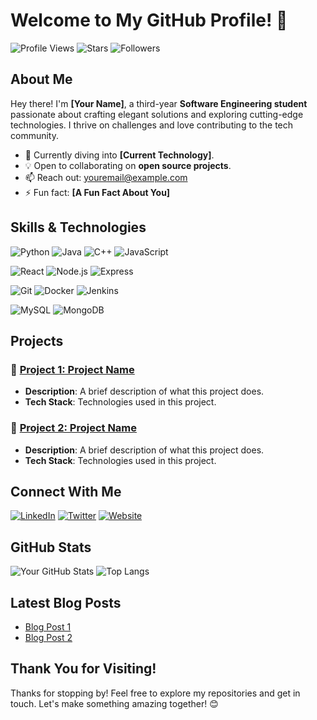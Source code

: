 # Welcome to My GitHub Profile! 👋

![Profile Views](https://komarev.com/ghpvc/?username=mintdunno&color=blueviolet) ![Stars](https://img.shields.io/github/stars/mintdunno?style=social) ![Followers](https://img.shields.io/github/followers/mintdunno?style=social)

## About Me

Hey there! I'm **[Your Name]**, a third-year **Software Engineering student** passionate about crafting elegant solutions and exploring cutting-edge technologies. I thrive on challenges and love contributing to the tech community.

- 🌱 Currently diving into **[Current Technology]**.
- 💡 Open to collaborating on **open source projects**.
- 📫 Reach out: [youremail@example.com](mailto:youremail@example.com)
- ⚡ Fun fact: **[A Fun Fact About You]**

## Skills & Technologies

![Python](https://img.shields.io/badge/-Python-3776AB?style=flat-square&logo=python&logoColor=white) ![Java](https://img.shields.io/badge/-Java-007396?style=flat-square&logo=java&logoColor=white) ![C++](https://img.shields.io/badge/-C++-00599C?style=flat-square&logo=c%2B%2B&logoColor=white) ![JavaScript](https://img.shields.io/badge/-JavaScript-F7DF1E?style=flat-square&logo=javascript&logoColor=black)

![React](https://img.shields.io/badge/-React-61DAFB?style=flat-square&logo=react&logoColor=black) ![Node.js](https://img.shields.io/badge/-Node.js-339933?style=flat-square&logo=node.js&logoColor=white) ![Express](https://img.shields.io/badge/-Express-000000?style=flat-square&logo=express&logoColor=white)

![Git](https://img.shields.io/badge/-Git-F05032?style=flat-square&logo=git&logoColor=white) ![Docker](https://img.shields.io/badge/-Docker-2496ED?style=flat-square&logo=docker&logoColor=white) ![Jenkins](https://img.shields.io/badge/-Jenkins-D24939?style=flat-square&logo=jenkins&logoColor=white)

![MySQL](https://img.shields.io/badge/-MySQL-4479A1?style=flat-square&logo=mysql&logoColor=white) ![MongoDB](https://img.shields.io/badge/-MongoDB-47A248?style=flat-square&logo=mongodb&logoColor=white)

## Projects

### 🚀 [Project 1: Project Name](https://github.com/mintdunno/project1)
- **Description**: A brief description of what this project does.
- **Tech Stack**: Technologies used in this project.

### 🌟 [Project 2: Project Name](https://github.com/mintdunno/project2)
- **Description**: A brief description of what this project does.
- **Tech Stack**: Technologies used in this project.

## Connect With Me

[![LinkedIn](https://img.shields.io/badge/-LinkedIn-0077B5?style=flat-square&logo=linkedin&logoColor=white)](https://www.linkedin.com/in/your-profile) 
[![Twitter](https://img.shields.io/badge/-Twitter-1DA1F2?style=flat-square&logo=twitter&logoColor=white)](https://twitter.com/yourprofile)
[![Website](https://img.shields.io/badge/-Website-FF7139?style=flat-square&logo=Firefox-Browser&logoColor=white)](https://yourwebsite.com)

## GitHub Stats

![Your GitHub Stats](https://github-readme-stats.vercel.app/api?username=mintdunno&show_icons=true&theme=radical)
![Top Langs](https://github-readme-stats.vercel.app/api/top-langs/?username=mintdunno&layout=compact&theme=radical)

## Latest Blog Posts

<!-- BLOG-POST-LIST:START -->
- [Blog Post 1](https://yourblog.com/post1)
- [Blog Post 2](https://yourblog.com/post2)
<!-- BLOG-POST-LIST:END -->

## Thank You for Visiting!

Thanks for stopping by! Feel free to explore my repositories and get in touch. Let's make something amazing together! 😊
